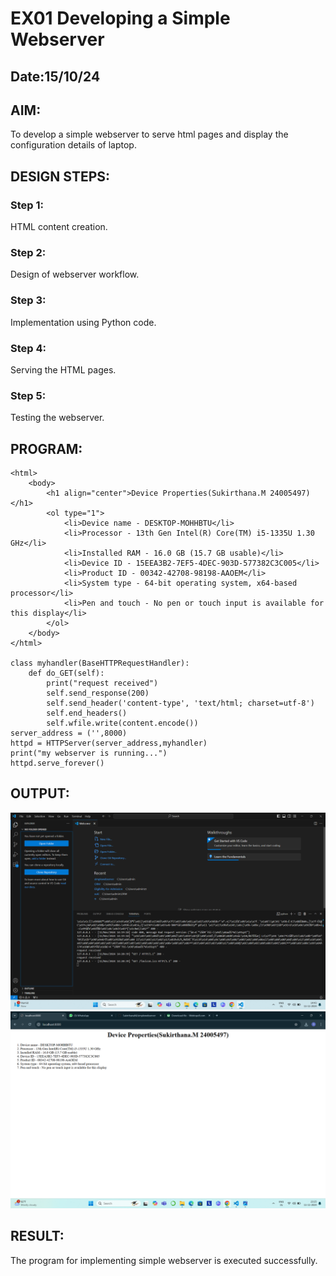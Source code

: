 # EX01 Developing a Simple Webserver
## Date:15/10/24

## AIM:
To develop a simple webserver to serve html pages and display the configuration details of laptop.

## DESIGN STEPS:
### Step 1: 
HTML content creation.

### Step 2:
Design of webserver workflow.

### Step 3:
Implementation using Python code.

### Step 4:
Serving the HTML pages.

### Step 5:
Testing the webserver.

## PROGRAM:
```
<html>
    <body>
        <h1 align="center">Device Properties(Sukirthana.M 24005497)</h1>
        <ol type="1">
            <li>Device name - DESKTOP-MOHHBTU</li>
            <li>Processor - 13th Gen Intel(R) Core(TM) i5-1335U 1.30 GHz</li>
            <li>Installed RAM - 16.0 GB (15.7 GB usable)</li>
            <li>Device ID - 15EEA3B2-7EF5-4DEC-903D-577382C3C005</li>
            <li>Product ID - 00342-42708-98198-AAOEM</li>
            <li>System type - 64-bit operating system, x64-based processor</li>
            <li>Pen and touch - No pen or touch input is available for this display</li>
        </ol>
    </body>
</html>

class myhandler(BaseHTTPRequestHandler):
    def do_GET(self):
        print("request received")
        self.send_response(200)
        self.send_header('content-type', 'text/html; charset=utf-8')
        self.end_headers()
        self.wfile.write(content.encode())
server_address = ('',8000)
httpd = HTTPServer(server_address,myhandler)
print("my webserver is running...")
httpd.serve_forever()
```
## OUTPUT:
![alt text](<Screenshot (9).png>)
![alt text](<Screenshot (11).png>)
## RESULT:
The program for implementing simple webserver is executed successfully.
